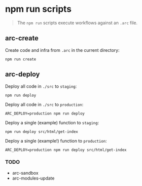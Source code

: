 # npm run scripts

> The `npm run` scripts execute workflows against an `.arc` file.

## arc-create

Create code and infra from `.arc` in the current directory:

```
npm run create
``` 

## arc-deploy

Deploy all code in `./src` to `staging`:

```
npm run deploy
```

Deploy all code in `./src` to `production`:

```
ARC_DEPLOY=production npm run deploy
```

Deploy a single (example) function to `staging`:
  
```
npm run deploy src/html/get-index
```

Deploy a single (example!) function to `production`:

```
ARC_DEPLOY=production npm run deploy src/html/get-index
```

### TODO

- arc-sandbox
- arc-modules-update
